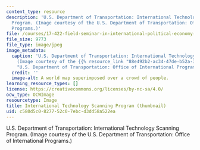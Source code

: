 ```yaml
---
content_type: resource
description: 'U.S. Department of Transportation: International Technology Scanning
  Program. (Image courtesy of the U.S. Department of Transportation: Office of International
  Programs.)'
file: /courses/17-422-field-seminar-in-international-political-economy-fall-2003/c580d5c0827752c07ebcd3dd58a522ea_17-422f03-th.jpg
file_size: 9773
file_type: image/jpeg
image_metadata:
  caption: 'U.S. Department of Transportation: International Technology Scanning Program.
    (Image courtesy of the {{% resource_link "88e492b2-ac34-47de-b52a-3fe31844efb8"
    "U.S. Department of Transportation: Office of International Programs" %}}.)'
  credit: ''
  image-alt: A world map superimposed over a crowd of people.
learning_resource_types: []
license: https://creativecommons.org/licenses/by-nc-sa/4.0/
ocw_type: OCWImage
resourcetype: Image
title: International Technology Scanning Program (thumbnail)
uid: c580d5c0-8277-52c0-7ebc-d3dd58a522ea
---
```

U.S. Department of Transportation: International Technology Scanning Program. (Image courtesy of the U.S. Department of Transportation: Office of International Programs.)